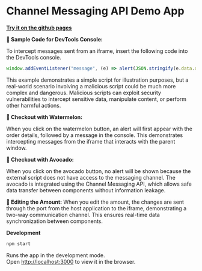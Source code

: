# Channel Messaging API Demo App

**[Try it on the github pages](https://philipp-sapronov.github.io/channel-messaging-api)**

**🧙 Sample Code for DevTools Console:**

To intercept messages sent from an iframe, insert the following code into the DevTools console.

```js
window.addEventListener("message", (e) => alert(JSON.stringify(e.data.data)));
```

This example demonstrates a simple script for illustration purposes, but a real-world scenario involving a malicious script could be much more complex and dangerous. Malicious scripts can exploit security vulnerabilities to intercept sensitive data, manipulate content, or perform other harmful actions.

**🍉 Checkout with Watermelon:**

When you click on the watermelon button, an alert will first appear with the order details, followed by a message in the console. This demonstrates intercepting messages from the iframe that interacts with the parent window.

**🥑 Checkout with Avocado:**

When you click on the avocado button, no alert will be shown because the external script does not have access to the messaging channel. The avocado is integrated using the Channel Messaging API, which allows safe data transfer between components without information leakage.

**🛒 Editing the Amount:**
When you edit the amount, the changes are sent through the port from the host application to the iframe, demonstrating a two-way communication channel. This ensures real-time data synchronization between components.

**Development**

```bash
npm start
```

Runs the app in the development mode.\
Open [http://localhost:3000](http://localhost:3000) to view it in the browser.
